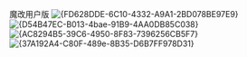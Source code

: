 魔改用户版 
![{FD628DDE-6C10-4332-A9A1-2BD078BE97E9}](https://github.com/19910205/dujiaoka-/assets/117512395/d116ce31-1ebc-4cf7-a3de-0aabaa63449a)
![{D54B47EC-B013-4bae-91B9-4AA0DB85C038}](https://github.com/19910205/dujiaoka-/assets/117512395/93b50332-45ae-487a-b02c-85af42548607)
![{AC8294B5-39C6-4950-8F83-7396256CB5F7}](https://github.com/19910205/dujiaoka-/assets/117512395/f659e2af-8391-4fce-85cf-0fe255568cfd)
![{37A192A4-C80F-489e-8B35-D6B7FF978D31}](https://github.com/19910205/dujiaoka-/assets/117512395/c5046204-e3ea-4c05-a917-156ed4e71eb0)
